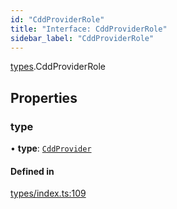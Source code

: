 ```yaml
---
id: "CddProviderRole"
title: "Interface: CddProviderRole"
sidebar_label: "CddProviderRole"
---
```


[types](../../../modules/Types/Types.md).CddProviderRole

## Properties

### type

• **type**: [`CddProvider`](../../../enums/Types/RoleType/RoleType.md#cddprovider)

#### Defined in

[types/index.ts:109](https://github.com/PolymeshAssociation/polymesh-sdk/blob/95e180d2/src/types/index.ts#L109)

